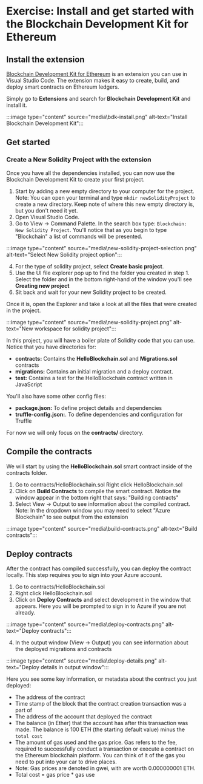 # Exercise: Install and get started with the Blockchain Development Kit for Ethereum

## Install the extension

[Blockchain Development Kit for Ethereum](https://marketplace.visualstudio.com/items?itemName=AzBlockchain.azure-blockchain) is an extension you can use in Visual Studio Code. The extension makes it easy to create, build, and deploy smart contracts on Ethereum ledgers.

Simply go to **Extensions** and search for **Blockchain Development Kit** and install it.

:::image type="content" source="media\bdk-install.png" alt-text="Install Blockchain Development Kit":::

## Get started

### Create a New Solidity Project with the extension

Once you have all the dependencies installed, you can now use the Blockchain Development Kit to create your first project.

1. Start by adding a new empty directory to your computer for the project. Note: You can open your terminal and type `mkdir newSolidityProject` to create a new directory. Keep note of where this new empty directory is, but you don't need it yet.
2. Open Visual Studio Code.
3. Go to View -> Command Palette. In the search box type: `Blockchain: New Solidity Project`. You'll notice that as you begin to type "Blockchain" a list of commands will be presented.

:::image type="content" source="media\new-solidity-project-selection.png" alt-text="Select New Solidity project option":::

4. For the type of solidity project, select **Create basic project**.
5. Use the UI file explorer pop up to find the folder you created in step 1. Select the folder and in the bottom right-hand of the window you'll see **Creating new project**
6. Sit back and wait for your new Solidity project to be created.

Once it is, open the Explorer and take a look at all the files that were created in the project.

:::image type="content" source="media\new-solidity-project.png" alt-text="New workspace for solidity project":::

In this project, you will have a boiler plate of Solidity code that you can use. Notice that you have directories for:

- **contracts:** Contains the **HelloBlockchain.sol** and **Migrations.sol** contracts
- **migrations:** Contains an initial migration and a deploy contract.
- **test:** Contains a test for the HelloBlockchain contract written in JavaScript

You'll also have some other config files:

- **package.json:** To define project details and dependencies
- **truffle-config.json:**. To define dependencies and configuration for Truffle

For now we will only focus on the **contracts/** directory.

## Compile the contracts

We will start by using the **HelloBlockchain.sol** smart contract inside of the contracts folder.

1. Go to contracts/HelloBlockchain.sol
Right click HelloBlockchain.sol
2. Click on **Build Contracts** to compile the smart contract. Notice the window appear in the bottom right that says: "Building contracts"
3. Select View -> Output to see information about the compiled contract. Note: In the dropdown window you may need to select "Azure Blockchain" to see output from the extension

:::image type="content" source="media\build-contracts.png" alt-text="Build contracts":::

## Deploy contracts

After the contract has compiled successfully, you can deploy the contract locally. This step requires you to sign into your Azure account.

1. Go to contracts/HelloBlockchain.sol
2. Right click HelloBlockchain.sol
3. Click on **Deploy Contracts** and select development in the window that appears. Here you will be prompted to sign in to Azure if you are not already.

:::image type="content" source="media\deploy-contracts.png" alt-text="Deploy contracts":::

4. In the output window (View -> Output) you can see information about the deployed migrations and contracts

:::image type="content" source="media\deploy-details.png" alt-text="Deploy details in output window":::

Here you see some key information, or metadata about the contract you just deployed:

- The address of the contract
- Time stamp of the block that the contract creation transaction was a part of
- The address of the account that deployed the contract
- The balance (in Ether) that the account has after this transaction was made. The balance is 100 ETH (the starting default value) minus the `total cost`
- The amount of gas used and the gas price. Gas refers to the fee, required to successfully conduct a transaction or execute a contract on the Ethereum blockchain platform. You can think of it of the gas you need to put into your car to drive places.
- Note: Gas prices are denoted in gwei, with are worth 0.000000001 ETH.
- Total cost = gas price * gas use
